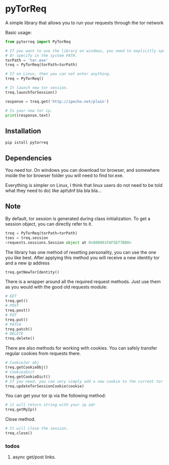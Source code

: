 # pyTorReq

A simple library that allows you to run your requests through the tor network

Basic usage:
```python
from pytorreq import PyTorReq

# If you want to use the library on windows, you need to explicitly specify where tor.exe is located.
# Or specify in the system PATH.
torPath = 'tor.exe'
treq = PyTorReq(torPath=torPath)

# If on Linux, then you can not enter anything.
treq = PyTorReq()

# It launch new tor session.
treq.launchTorSession()

response = treq.get('http://ipecho.net/plain')

# Is your new tor ip.
print(response.text)
```

## Installation

```
pip istall pytorreq
```

## Dependencies

You need tor. On windows you can download tor browser, and somewhere inside the tor browser folder you will need to find tor.exe.

Everything is simpler on Linux, I think that linux users do not need to be told what they need to do) like apt\dnf bla bla bla...

## Note

By default, tor session is generated during class initialization. To get a session object, you can directly refer to it.

```python
treq = PyTorReq(torPath=torPath)
tses = treq.session
<requests.sessions.Session object at 0x000001FAF5D77B80>
```

The library has one method of resetting personality, you can use the one you like best.
After applying this method you will receive a new identity tor and a new ip address
```python
treq.getNewTorIdentity()
```
There is a wrapper around all the required request methods.
Just use them as you would with the good old requests module:
```python
# GET
treq.get()
# POST
treq.post()
# PUT
treq.put()
# PATCH
treq.patch()
# DELETE
treq.delete()
```

There are also methods for working with cookies.
You can safely transfer regular cookies from requests there.

```python
# CookieJar obj
treq.getCookieObj()
# CookiesDict
treq.getCookieDict()
# If you need, you can very simply add a new cookie to the current tor session. Accepts a cookie obj
treq.updateTorSessionCookie(cookie)
```

You can get your tor ip via the following method:
```python
# it will return string with your ip adr
treq.getMyIp() 
```

Close method.
```python
# It will close the session.
treq.close()
```

### todos

1. async get/post links.